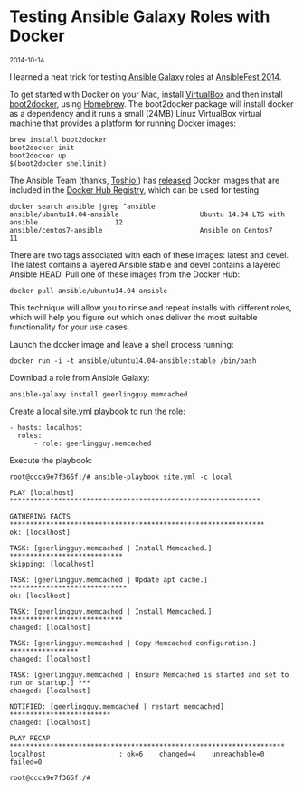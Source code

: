 # Testing Ansible Galaxy Roles with Docker

<small>2014-10-14</small>

I learned a neat trick for testing [Ansible Galaxy](https://galaxy.ansible.com/)
[roles](http://docs.ansible.com/playbooks_roles.html) at
[AnsibleFest 2014](https://speakerdeck.com/mpdehaan/1-dot-8).

To get started with Docker on your Mac, install [VirtualBox](https://www.virtualbox.org/) and then
install [boot2docker](https://github.com/boot2docker/boot2docker), using [Homebrew](http://brew.sh/).
The boot2docker package will install docker as a dependency and it runs a small (24MB) Linux
VirtualBox virtual machine that provides a platform for running Docker images:

```
brew install boot2docker
boot2docker init
boot2docker up
$(boot2docker shellinit)
```

The Ansible Team (thanks, [Toshio!](https://github.com/abadger)) has
[released](https://github.com/ansible/ansible-docker-base/blob/master/examples/memcached-from-galaxy/site.yml)
Docker images that are included in the [Docker Hub Registry](https://registry.hub.docker.com/repos/ansible/),
which can be used for testing:

```
docker search ansible |grep ^ansible
ansible/ubuntu14.04-ansible                    Ubuntu 14.04 LTS with ansible                   12
ansible/centos7-ansible                        Ansible on Centos7                              11
```

There are two tags associated with each of these images: latest and devel.  The latest contains a
layered Ansible stable and devel contains a layered Ansible HEAD.  Pull one of these images from the
Docker Hub:

```
docker pull ansible/ubuntu14.04-ansible
```

This technique will allow you to rinse and repeat installs with different roles, which will help you
figure out which ones deliver the most suitable functionality for your use cases.

Launch the docker image and leave a shell process running:

```
docker run -i -t ansible/ubuntu14.04-ansible:stable /bin/bash
```

Download a role from Ansible Galaxy:

```
ansible-galaxy install geerlingguy.memcached
```

Create a local site.yml playbook to run the role:

```
- hosts: localhost
  roles:
      - role: geerlingguy.memcached
```

Execute the playbook:

```
root@ccca9e7f365f:/# ansible-playbook site.yml -c local

PLAY [localhost] **************************************************************

GATHERING FACTS ***************************************************************
ok: [localhost]

TASK: [geerlingguy.memcached | Install Memcached.] ****************************
skipping: [localhost]

TASK: [geerlingguy.memcached | Update apt cache.] *****************************
ok: [localhost]

TASK: [geerlingguy.memcached | Install Memcached.] ****************************
changed: [localhost]

TASK: [geerlingguy.memcached | Copy Memcached configuration.] *****************
changed: [localhost]

TASK: [geerlingguy.memcached | Ensure Memcached is started and set to run on startup.] ***
changed: [localhost]

NOTIFIED: [geerlingguy.memcached | restart memcached] *************************
changed: [localhost]

PLAY RECAP ********************************************************************
localhost                  : ok=6    changed=4    unreachable=0    failed=0

root@ccca9e7f365f:/#
```
